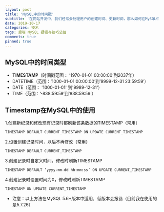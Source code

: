 ```yaml
---
layout: post
title: 'MySQL中的时间戳'
subtitle: '在网站开发中，我们经常会处理用户的创建时间、更新时间，那么如何在MySQL中自动更新时间，而不是在后端用Java代码进行更新呢？'
date: 2019-10-17
categories: 技术
tags: 后端 MySQL 报错与技巧总结
comments: true
pinned: true
---
```




## MySQL中的时间类型

* **TIMESTAMP**（时间戳范围： ’1970-01-01 00:00:00’到2037年）
* DATETIME（范围：’1000-01-01 00:00:00’到’9999-12-31 23:59:59’）
* DATE（范围： '1000-01-01' 到'9999-12-31'）
* TIME（范围：’-838:59:59’到’838:59:59’）





## Timestamp在MySQL中的使用

1.创建新纪录和修改现有记录时都刷新该条数据的TIMESTAMP（常用）

~~~ 
TIMESTAMP DEFAULT CURRENT_TIMESTAMP ON UPDATE CURRENT_TIMESTAMP

~~~

2.设置创建记录时间，以后不再修改（常用）

~~~ 
TIMESTAMP DEFAULT CURRENT_TIMESTAMP

~~~

3.创建记录时自定义时间，修改时刷新TIMESTAMP

~~~ 
TIMESTAMP DEFAULT ‘yyyy-mm-dd hh:mm:ss’ ON UPDATE CURRENT_TIMESTAMP 

~~~

4.创建记录时设置时间为0，修改时刷新TIMESTAMP

~~~ 
TIMESTAMP ON UPDATE CURRENT_TIMESTAMP

~~~



* 注意：以上方法在MySQL 5.6+版本中适用，低版本会报错（目前我在使用的是5.7.26）


